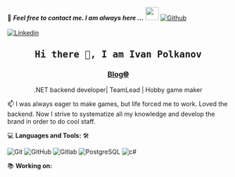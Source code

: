 <!--

## Complete list of github markdown emoji markup
https://gist.github.com/rxaviers/7360908

## technologies Icons 
https://simpleicons.org/

-->
📝 ***Feel free to contact me. I am always here ...*** <img src="https://media.giphy.com/media/WUlplcMpOCEmTGBtBW/giphy.gif" width="30">  [![Github](https://img.shields.io/github/followers/IvanPolkanov?label=Follow%20Me&style=social)](https://github.com/IvanPolkanov)
<br>
<br>
[![Linkedin](https://img.shields.io/badge/LinkedIn-Ivan%20Polkanov-blue?logo=Linkedin&logoColor=blue&labelColor=black)](https://www.linkedin.com/in/ivan-polkanov/)
<br>
<!--[![Codepen](https://img.shields.io/badge/Codepen-Ahmad%20Sawalqeh-gray?logo=codepen&logoColor=white&labelColor=black)](https://codepen.io/AhmadSawalqeh)
<!--[![Codesandbox](https://img.shields.io/badge/Codesandbox-Ahmad%20Sawalqeh-gray?logo=codesandbox&logoColor=white&labelColor=black)](https://codesandbox.io/u/Ahmad-Sawalqeh)
<!--[![HackerRank](https://img.shields.io/badge/HackerRank-sawalqa_jo-brightgreen?logo=HackerRank&logoColor=Green&labelColor=black)](https://www.hackerrank.com/sawalqa_jo)
<!--[![Codepen](https://img.shields.io/badge/Codewars-Ahmad%20Sawalqeh-maroon?logo=codewars&logoColor=maroon&labelColor=black)](https://www.codewars.com/users/Ahmad-Sawalqeh)
<!-- [![HitCount](http://hits.dwyl.com/Ahmad-Sawalqeh/Ahmad-Sawalqeh.svg)](http://hits.dwyl.com/Ahmad-Sawalqeh/Ahmad-Sawalqeh) -->

<h2 align='center'><samp><strong>Hi there 👋, I am Ivan Polkanov</strong></samp></h2>
<h3 align='center'><strong><a href="https://duck4duck.ru/" target="_blank">Blog🌐</a></strong></h3>
<p align='center'>.NET backend developer| TeamLead | Hobby game maker </p>

<p align='left'> 📫 I was always eager to make games, but life forced me to work. Loved the backend. Now I strive to systematize all my knowledge and develop the brand in order to do cool staff.</p>

💻 **Languages and Tools:** 🛠️<br>

![Git](https://img.shields.io/badge/-Git-000000?style=flat&logo=git&logoColor=F05032&labelColor=ffffff)
![GitHub](https://img.shields.io/badge/-GitHub-000000?style=flat&logo=github&logoColor=000000&labelColor=ffffff)
![Gitlab](https://img.shields.io/badge/logo-gitlab-blue?logo=gitlab)
![PostgreSQL](https://img.shields.io/badge/-PostgreSQL-000000?style=flat&logo=postgresql&logoColor=ffffff&labelColor=336791)
![c#](https://img.shields.io/badge/-csharp-000000?style=flat&logo=csharp&logoColor=ffffff&labelColor=336791)


📚 **Working on:** <br>

<!--![Github Actions](https://img.shields.io/badge/-Github%20Actions-000000?style=flat&logo=github-actions&logoColor=2088FF&labelColor=ffffff)
<!--![Json Web Tokens](https://img.shields.io/badge/-Json%20Web%20Tokens-000000?style=flat&logo=json-web-tokens&logoColor=ffffff&labelColor=000000)
<!--![Material-UI](https://img.shields.io/badge/-Material%20UI-000000?style=flat&logo=Material%20UI&logoColor=ffffff&labelColor=0081CB)


🤓 **Interested:** <br>

<!--![React Native](https://img.shields.io/badge/-React%20Native-000000?style=flat&logo=react&labelColor=000000)
<!--![PHP](https://img.shields.io/badge/-PHP-000000?style=flat&logo=PHP&logoColor=5466b8&labelColor=ffffff)
<!--![WordPress](https://img.shields.io/badge/-WordPress-000000?style=flat&logo=wordpress&labelColor=21759B)
<!--![Laravel](https://img.shields.io/badge/-Laravel-000000?style=flat&logo=laravel&logoColor=ffffff&labelColor=FF2D20)


<!-- ✅  **GitHub Extra Pins**

[![Anurag's GitHub stats](https://github-readme-stats.vercel.app/api?username=IvanPolkanov)](https://github.com/anuraghazra/github-readme-stats)

</br>
<p style="display: flex; justify-contect: space-between;">
<img style="border-radius: 5px; margin-bottom: 5px" alt="Github Contribution Stats" width="330px" height="240px" src="https://github-contribution-stats.vercel.app/api/?username=Ahmad-Sawalqeh" />
<img style="border-radius: 5px; margin: 0 0 5px 35px;" alt="GIF" width="320px" height="240px" src="https://miro.medium.com/max/875/1*Urc28sbnORGOW5oyohQ06g.gif" />
</p>
